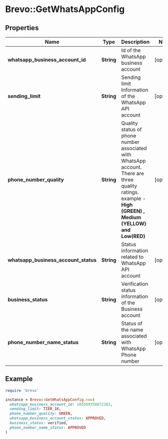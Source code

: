 # Brevo::GetWhatsAppConfig

## Properties

| Name | Type | Description | Notes |
| ---- | ---- | ----------- | ----- |
| **whatsapp_business_account_id** | **String** | Id of the WhatsApp business account | [optional] |
| **sending_limit** | **String** | Sending limit Information of the WhatsApp API account | [optional] |
| **phone_number_quality** | **String** | Quality status of phone number associated with WhatsApp account. There are three quality ratings. example - **High (GREEN) , Medium (YELLOW) and Low(RED)** | [optional] |
| **whatsapp_business_account_status** | **String** | Status information related to WhatsApp API account | [optional] |
| **business_status** | **String** | Verification status information of the Business account | [optional] |
| **phone_number_name_status** | **String** | Status of the name associated with WhatsApp Phone number | [optional] |

## Example

```ruby
require 'brevo'

instance = Brevo::GetWhatsAppConfig.new(
  whatsapp_business_account_id: 105569359072383,
  sending_limit: TIER_1K,
  phone_number_quality: GREEN,
  whatsapp_business_account_status: APPROVED,
  business_status: verified,
  phone_number_name_status: APPROVED
)
```

